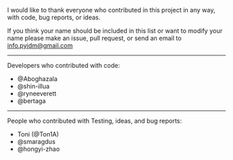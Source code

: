 I would like to thank everyone who contributed in this project in any
way, with code, bug reports, or ideas.

If you think your name should be included in this list or want to modify
your name please make an issue, pull request, or send an email to
info.pyidm@gmail.com

---

Developers who contributed with code:

- @Aboghazala
- @shin-illua
- @ryneeverett
- @bertaga

---

People who contributed with Testing, ideas, and bug reports:
- Toni (@Ton1A)
- @smaragdus
- @hongyi-zhao

